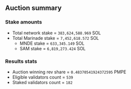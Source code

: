 ## Auction summary

### Stake amounts
- Total network stake = `383,624,588.969` SOL
- Total Marinade stake = `7,452,618.572` SOL
  - MNDE stake = `633,345.149` SOL
  - SAM stake = `6,819,273.424` SOL

### Results stats
- Auction winning rev share = `0.48370541924372595` PMPE
- Eligible validators count = `539`
- Staked validators count = `182`
